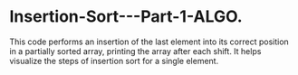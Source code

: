 # Insertion-Sort---Part-1-ALGO.

This code performs an insertion of the last element into its correct position in a partially sorted array, printing the array after each shift. It helps visualize the steps of insertion sort for a single element.
